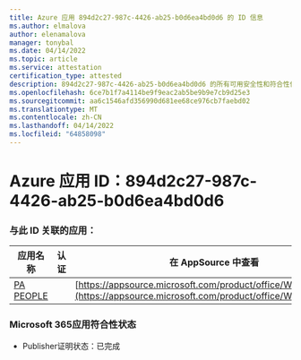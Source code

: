 ```yaml
---
title: Azure 应用 894d2c27-987c-4426-ab25-b0d6ea4bd0d6 的 ID 信息
ms.author: elmalova
author: elenamalova
manager: tonybal
ms.date: 04/14/2022
ms.topic: article
ms.service: attestation
certification_type: attested
description: 894d2c27-987c-4426-ab25-b0d6ea4bd0d6 的所有可用安全性和符合性信息信息。
ms.openlocfilehash: 6ce7b1f7a4114be9f9eac2ab5be9b9e7cb9d25e3
ms.sourcegitcommit: aa6c1546afd356990d681ee68ce976cb7faebd02
ms.translationtype: MT
ms.contentlocale: zh-CN
ms.lasthandoff: 04/14/2022
ms.locfileid: "64858098"
---
```

# <a name="azure-app-id-894d2c27-987c-4426-ab25-b0d6ea4bd0d6"></a>Azure 应用 ID：894d2c27-987c-4426-ab25-b0d6ea4bd0d6


### <a name="apps-associated-with-this-id"></a>与此 ID 关联的应用：
| **应用名称** | **认证** | **在 AppSource 中查看** |
|--------------|---------------|-----------------------|
| [PA PEOPLE](../forward/WA200002948.md) |  | [https://appsource.microsoft.com/product/office/WA200002948](https://appsource.microsoft.com/product/office/WA200002948) |

### <a name="microsoft-365-app-compliance-status"></a>Microsoft 365应用符合性状态
- Publisher证明状态：已完成
